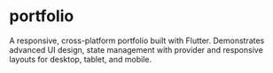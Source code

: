 # portfolio
A responsive, cross-platform portfolio built with Flutter. Demonstrates advanced UI design, state management with provider and responsive layouts for desktop, tablet, and mobile.
